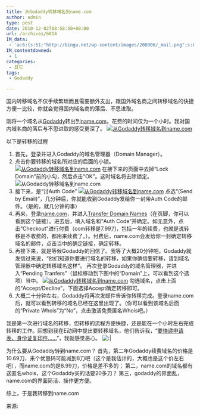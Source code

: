 ```yaml
---
title: 从Godaddy转移域名到name.com
author: admin
type: post
date: 2010-12-02T08:58:50+00:00
url: /archives/6814
IM_data:
 - 'a:6:{s:51:"http://bingu.net/wp-content/images/200906/_mail.png";s:65:"http://blog.haohtml.com/wp-content/uploads/2011/03/856d__mail.png";s:56:"http://bingu.net/wp-content/images/200906/_godaddy00.png";s:70:"http://blog.haohtml.com/wp-content/uploads/2011/03/871d__godaddy00.png";s:56:"http://bingu.net/wp-content/images/200906/godaddy000.png";s:70:"http://blog.haohtml.com/wp-content/uploads/2011/03/07e1_godaddy000.png";s:57:"http://bingu.net/wp-content/images/200906/_godaddy001.png";s:71:"http://blog.haohtml.com/wp-content/uploads/2011/03/6572__godaddy001.png";s:56:"http://bingu.net/wp-content/images/200906/_gogaddy01.png";s:70:"http://blog.haohtml.com/wp-content/uploads/2011/03/25b9__gogaddy01.png";s:60:"http://bingu.net/wp-includes/images/smilies/icon_neutral.gif";s:72:"http://blog.haohtml.com/wp-content/uploads/2011/03/6446_icon_neutral.gif";}'
IM_contentdowned:
 - 1
categories:
 - 其它
tags:
 - Godaddy

---
```

国内转移域名不仅手续繁琐而且需要额外支出，跟国外域名商之间转移域名的快捷方便一比较，你就会觉得国内域名商的落后、不思进取。

刚将一个域名从[Godaddy][1]转出到[name.com][2]，花费的时间仅为一个小时。我对国内域名商的落后与不思进取的感受更深了。
[![从Godaddy转移域名到name.com](http://bingu.net/wp-content/images/200906/_mail.png)](http://bingu.net/wp-content/images/200906/mail.png)

以下是转移的过程

 1. 首先，登录并进入Godaddy的域名管理器（Domain Manager）。
 2. 点击你要转移的域名所对应的后面的小锁。 [![从Godaddy转移域名到name.com](http://bingu.net/wp-content/images/200906/_godaddy00.png)](http://bingu.net/wp-content/images/200906/godaddy00.png)
 在接下来的页面中去掉“Lock Domain”前的小勾，然后点击“OK”。这时域名将去除锁定。
![从Godaddy转移域名到name.com](http://bingu.net/wp-content/images/200906/godaddy000.png)
 3. 接下来，是“讨Auth Code”
 [![从Godaddy转移域名到name.com](http://bingu.net/wp-content/images/200906/_godaddy001.png)](http://bingu.net/wp-content/images/200906/godaddy001.png)
 点选“(Send by Email)”，几分钟后，你就能收到Godaddy发给你一封带Auth Code的邮件。（是的，就几分钟的事）
 4. 再来，登录[name.com][2]，并进入[Transfer Domain Names][3]（在页脚，你可以看到这个链接）。进去后，填入域名和“Auth Code”并确定。如无意外，点击“Checkout”进行付费（com转移是7.99刀，包括一年的续费，也就是说转移是不收费的，都用来续费了。）。付费后，name.com会发给你一封确定转移域名的邮件，点击当中的确定链接，确定转移。
 5. 再接下来，就是等候Godaddy的回信了。我等了大概20分钟吧，Godaddy就发信过来说，“他们知道你要进行域名的转移，如果你确信要转移，请到域名管理器中确定转移域名这样”。
 再次登录Godaddy的域名管理器，并进入“Pending Tranfers”（鼠标移动到下图中的“Domain”上，可以看到这个选项）当中。
 [![从Godaddy转移域名到name.com](http://bingu.net/wp-content/images/200906/_gogaddy01.png)](http://bingu.net/wp-content/images/200906/gogaddy01.png)
 勾选域名，点击上面的“Accept/Decline”，下面选择Accept确定转移即可。
 6. 大概二十分钟左右，Godaddy将再次发邮件告诉你转移完成。登录name.com后，就可以看到转移的域名已经在这里出现了。（你可以看到该域名后面的“Private Whois”为“No”，点击激活免费匿名Whois吧。）

我是第一次进行域名的转移，但转移的流程方便快捷，还是能在一个小时左右完成转移的工作。回想到我在E动网中提出要转移域名，他们告诉我，“[要快递申请表、身份证复印件……][4]”，我就感觉恶心。 ![:|](http://bingu.net/wp-includes/images/smilies/icon_neutral.gif)

为什么要从Godaddy转到name.com？
首先，第二年Godaddy续费域名的价格是10.69刀，来个优惠码可能减到8刀吧（这个是我估计的，大概也是这个价左右吧），而name.com的是8.99刀，价格是差不多的；
第二，name.com的域名都有送匿名whois，这个Godaddy买的话要20多刀？
第三，godaddy的界面乱，name.com的界面简洁、操作更方便。

综上，于是我转移到name.com

来源:

 [1]: http://godaddy.com/
 [2]: http://name.com/
 [3]: http://www.name.com/transfers_in/
 [4]: http://bingu.net/598/why-you-should-not-buy-domain-at-domestic/